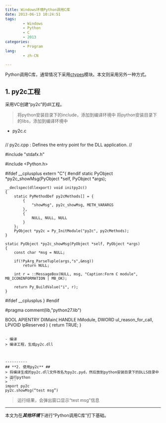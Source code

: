 ```yaml
---
title: Windows环境Python调用C库
date: 2013-06-13 10:24:51
tags:
        - Windows
        - Python
        - C
        - 2013
categories:
        - Program
lang:
        - zh-CN

---
```

Python调用C库，通常情况下采用[ctypes](http://starship.python.net/crew/theller/ctypes/)模块。本文则采用另外一种方式。

<!-- more -->
## **1. py2c工程** ##
采用VC创建“py2c”的dll工程。
> 将python安装目录下的include，添加到编译环境中
> 将python安装目录下的libs，添加到编译环境中

- py2c.c
> ```
// py2c.cpp : Defines the entry point for the DLL application.
//

#include "stdafx.h"

#include <Python.h>

#ifdef __cplusplus
extern "C"{
#endif
	static PyObject *py2c_showMsg(PyObject *self, PyObject *args);
	
	__declspec(dllexport) void initpy2c()
	{
		static PyMethodDef py2cMethods[] = {
			{
				"showMsg", py2c_showMsg, METH_VARARGS
			},
			{
				NULL, NULL, NULL
			}
		};
		PyObject *py2c = Py_InitModule("py2c", py2cMethods);
	}

	static PyObject *py2c_showMsg(PyObject *self, PyObject *args)
	{
		const char *msg = NULL;
		
		if(!PyArg_ParseTuple(args,"s",&msg))
			return NULL;

		int r = ::MessageBox(NULL, msg, "Caption:Form C module", MB_ICONINFORMATION | MB_OK);

		return Py_BuildValue("i", r);
	}


#ifdef __cplusplus
}
#endif



#pragma comment(lib,"python27.lib")

BOOL APIENTRY DllMain( HANDLE hModule, 
                       DWORD  ul_reason_for_call, 
                       LPVOID lpReserved
					 )
{
    return TRUE;
}

```

- 编译
> 编译工程，生成py2c.dll



----------
## **2. 使用py2c** ##
> 将编译生成的py2c.dll文件改名为py2c.pyd，然后放到python安装目录下的DLLS目录中
> 运行python
> ```
import py2c
py2c.showMsg(“test msg”)
```
> 运行结果，会弹出窗口显示“test msg”信息


----------
本文为在***其他环境***下进行“Python调用C库”打下基础。